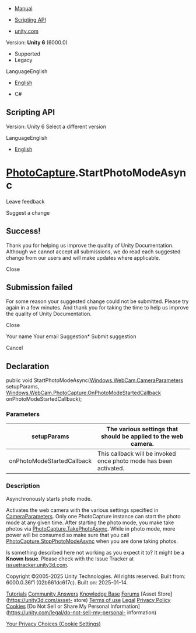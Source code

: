[ ]()

  * [Manual](../Manual/index.html)
  * [Scripting API](../ScriptReference/index.html)

  * [unity.com](https://unity.com/)

Version: **Unity 6** (6000.0)

  * Supported
  * Legacy

LanguageEnglish

  * [English]()

  * C#

[ ](https://docs.unity3d.com)

## Scripting API

Version: Unity 6 Select a different version

LanguageEnglish

  * [English]()

#  [PhotoCapture](Windows.WebCam.PhotoCapture.html).StartPhotoModeAsync

Leave feedback

Suggest a change

## Success!

Thank you for helping us improve the quality of Unity Documentation. Although
we cannot accept all submissions, we do read each suggested change from our
users and will make updates where applicable.

Close

## Submission failed

For some reason your suggested change could not be submitted. Please <a>try
again</a> in a few minutes. And thank you for taking the time to help us
improve the quality of Unity Documentation.

Close

Your name Your email Suggestion* Submit suggestion

Cancel

[ ]()

## Declaration

public void
StartPhotoModeAsync([Windows.WebCam.CameraParameters](Windows.WebCam.CameraParameters.html)
setupParams,
[Windows.WebCam.PhotoCapture.OnPhotoModeStartedCallback](Windows.WebCam.PhotoCapture.OnPhotoModeStartedCallback.html)
onPhotoModeStartedCallback);

### Parameters

setupParams | The various settings that should be applied to the web camera.  
---|---  
onPhotoModeStartedCallback | This callback will be invoked once photo mode has been activated.  
  
### Description

Asynchronously starts photo mode.

Activates the web camera with the various settings specified in
[CameraParameters](Windows.WebCam.CameraParameters.html). Only one
PhotoCapture instance can start the photo mode at any given time. After
starting the photo mode, you make take photos via
[PhotoCapture.TakePhotoAsync](Windows.WebCam.PhotoCapture.TakePhotoAsync.html).
While in photo mode, more power will be consumed so make sure that you call
[PhotoCapture.StopPhotoModeAsync](Windows.WebCam.PhotoCapture.StopPhotoModeAsync.html)
when you are done taking photos.

Is something described here not working as you expect it to? It might be a
**Known Issue**. Please check with the Issue Tracker at
[issuetracker.unity3d.com](https://issuetracker.unity3d.com).

Copyright ©2005-2025 Unity Technologies. All rights reserved. Built from:
6000.0.36f1 (02b661dc617c). Built on: 2025-01-14.

[Tutorials](https://unity3d.com/learn) [Community
Answers](https://answers.unity3d.com) [Knowledge
Base](https://support.unity3d.com/hc/en-us)
[Forums](https://forum.unity3d.com) [Asset Store](https://unity3d.com/asset-
store) [Terms of use](https://docs.unity3d.com/Manual/TermsOfUse.html)
[Legal](https://unity.com/legal) [Privacy
Policy](https://unity.com/legal/privacy-policy)
[Cookies](https://unity.com/legal/cookie-policy) [Do Not Sell or Share My
Personal Information](https://unity.com/legal/do-not-sell-my-personal-
information)

[Your Privacy Choices (Cookie Settings)](javascript:void\(0\);)

